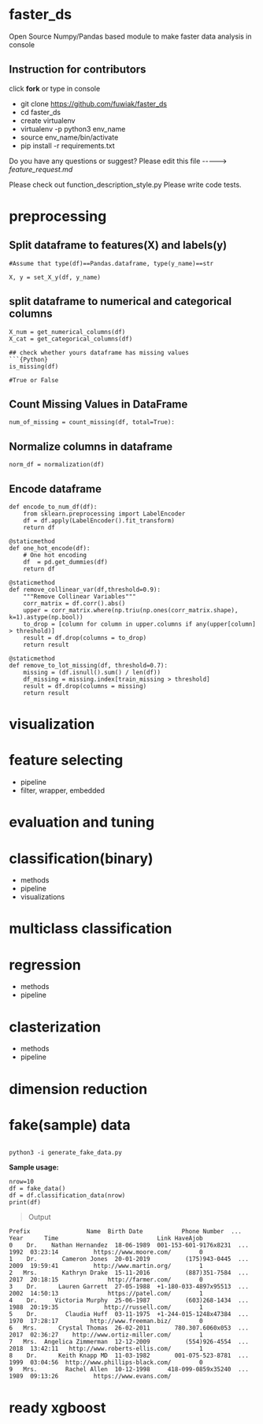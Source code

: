 # faster_ds
Open Source Numpy/Pandas based module to make faster data analysis in console


## Instruction for contributors

click **fork** or type in console

- git clone https://github.com/fuwiak/faster_ds
- cd faster_ds
- create virtualenv
- virtualenv -p python3 env_name
- source env_name/bin/activate
- pip install -r requirements.txt

Do you have any questions or suggest? Please edit this file -----> *feature_request.md*

Please check out function_description_style.py
Please write code tests.

# preprocessing
## Split dataframe to features(X) and labels(y)

```{Python}
#Assume that type(df)==Pandas.dataframe, type(y_name)==str

X, y = set_X_y(df, y_name)
```	

## split dataframe to numerical and categorical columns
```{Python}
X_num = get_numerical_columns(df)
X_cat = get_categorical_columns(df)

## check whether yours dataframe has missing values
```{Python}
is_missing(df)

#True or False

```

## Count Missing Values in DataFrame
```{Python}
num_of_missing = count_missing(df, total=True):
```	

## Normalize columns in dataframe
```{Python}
norm_df = normalization(df)
```

## Encode dataframe


	def encode_to_num_df(df):
		from sklearn.preprocessing import LabelEncoder
		df = df.apply(LabelEncoder().fit_transform)
		return df

	@staticmethod
	def one_hot_encode(df):
		# One hot encoding
		df  = pd.get_dummies(df)
		return df

	@staticmethod
	def remove_collinear_var(df,threshold=0.9):
		"""Remove Collinear Variables"""
		corr_matrix = df.corr().abs()
		upper = corr_matrix.where(np.triu(np.ones(corr_matrix.shape), k=1).astype(np.bool))
		to_drop = [column for column in upper.columns if any(upper[column] > threshold)]
		result = df.drop(columns = to_drop)
		return result

	@staticmethod
	def remove_to_lot_missing(df, threshold=0.7):
		missing = (df.isnull().sum() / len(df))
		df_missing = missing.index[train_missing > threshold]
		result = df.drop(columns = missing)
		return result













# visualization


# feature selecting
- pipeline
- filter, wrapper, embedded

# evaluation and tuning


# classification(binary)

- methods
- pipeline
- visualizations

# multiclass classification

# regression


- methods
- pipeline

# clasterization

- methods
- pipeline

# dimension reduction

# fake(sample) data
```{BASH}

python3 -i generate_fake_data.py

```

**Sample usage:**
```{Python}
nrow=10
df = fake_data()
df = df.classification_data(nrow)
print(df)

```
>  Output

```
Prefix                Name  Birth Date           Phone Number  ...  Year      Time                            Link HaveAjob
0    Dr.    Nathan Hernandez  18-06-1989  001-153-601-9176x8231  ...  1992  03:23:14          https://www.moore.com/        0
1    Dr.       Cameron Jones  20-01-2019          (175)943-0445  ...  2009  19:59:41          http://www.martin.org/        1
2   Mrs.       Kathryn Drake  15-11-2016          (887)351-7584  ...  2017  20:18:15              http://farmer.com/        0
3    Dr.      Lauren Garrett  27-05-1988  +1-180-033-4897x95513  ...  2002  14:50:13              https://patel.com/        1
4    Dr.     Victoria Murphy  25-06-1987          (603)268-1434  ...  1988  20:19:35             http://russell.com/        1
5    Dr.        Claudia Huff  03-11-1975  +1-244-015-1248x47384  ...  1970  17:28:17         http://www.freeman.biz/        0
6   Mrs.      Crystal Thomas  26-02-2011       780.307.6060x053  ...  2017  02:36:27    http://www.ortiz-miller.com/        1
7   Mrs.  Angelica Zimmerman  12-12-2009          (554)926-4554  ...  2018  13:42:11   http://www.roberts-ellis.com/        1
8    Dr.      Keith Knapp MD  11-03-1982       001-075-523-8781  ...  1999  03:04:56  http://www.phillips-black.com/        0
9   Mrs.        Rachel Allen  10-12-1998     418-099-0859x35240  ...  1989  09:13:26          https://www.evans.com/        

```

# ready xgboost



